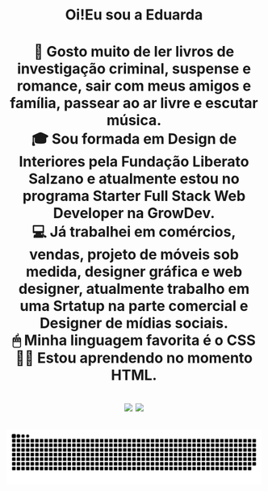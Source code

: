<main>
<header><h1> Oi!Eu sou a Eduarda<h1><header>
<body>
<p>
🧶 Gosto muito de ler livros de investigação criminal, suspense e romance, sair com meus amigos e família, passear ao ar livre e escutar música. <br>
🎓 Sou formada em Design de Interiores pela Fundação Liberato Salzano e atualmente estou no programa Starter Full Stack Web Developer na GrowDev.<br>
💻 Já trabalhei em comércios, vendas, projeto de móveis sob medida, designer gráfica e web designer, atualmente trabalho em uma Srtatup na parte comercial e Designer de mídias sociais.<br>
🖱  Minha linguagem favorita é o CSS
👩‍🏫 Estou aprendendo no momento HTML.
</p>

<div>
<p>
<a href="https://www.instagram.com/eduardaleuze" alt="Instagram" target="_blank">
  <img src="https://img.shields.io/badge/Instagram-E4405F?style=for-the-badge&logo=instagram&logoColor=white
"></a>
<a href="https://wa.me/5551998100313" alt="WhatsApp" target="_blank">
  <img src="https://img.shields.io/badge/WhatsApp-25D366?style=for-the-badge&logo=whatsapp&logoColor=white"></a>
</p>
 </div>
  
<div>
<picture>
  <source
    media="(prefers-color-scheme: dark)"
    srcset="
      https://raw.githubusercontent.com/platane/snk/output/github-contribution-grid-snake-dark.svg
    "
  />
  <source
    media="(prefers-color-scheme: light)"
    srcset="
      https://raw.githubusercontent.com/platane/snk/output/github-contribution-grid-snake.svg
    "
  />
  <img
    alt="github contribution grid snake animation"
    src="https://raw.githubusercontent.com/platane/snk/output/github-contribution-grid-snake.svg"
  />
</picture>
  </div>

</body>
</main>

